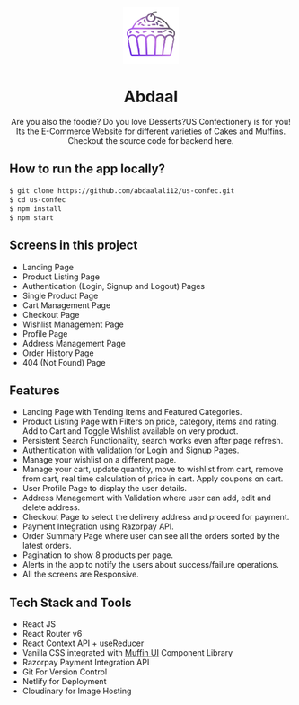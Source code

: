 
<div align="center">
  <img src="/public/logo.webp" height="100" width="100" alt="logo"/>
  <h1>Abdaal</h1>
    <p>Are you also the foodie? Do you love Desserts?US Confectionery</a> is for you! Its the E-Commerce Website for different varieties of Cakes and Muffins. Checkout the source code for backend here</a>.</p>
 </div>

## How to run the app locally?
```
$ git clone https://github.com/abdaalali12/us-confec.git
$ cd us-confec
$ npm install
$ npm start
```

## Screens in this project
- Landing Page
- Product Listing Page
- Authentication (Login, Signup and Logout) Pages
- Single Product Page
- Cart Management Page
- Checkout Page
- Wishlist Management Page
- Profile Page
- Address Management Page
- Order History Page
- 404 (Not Found) Page

## Features
- Landing Page with Tending Items and Featured Categories.
- Product Listing Page with Filters on price, category, items and rating. Add to Cart and Toggle Wishlist available on very product.
- Persistent Search Functionality, search works even after page refresh.
- Authentication with validation for Login and Signup Pages.
- Manage your wishlist on a different page.
- Manage your cart, update quantity, move to wishlist from cart, remove from cart, real time calculation of price in cart. Apply coupons on cart.
- User Profile Page to display the user details.
- Address Management with Validation where user can add, edit and delete address.
- Checkout Page to select the delivery address and proceed for payment.
- Payment Integration using Razorpay API.
- Order Summary Page where user can see all the orders sorted by the latest orders.
- Pagination to show 8 products per page.
- Alerts in the app to notify the users about success/failure operations.
- All the screens are Responsive.

## Tech Stack and Tools
- React JS
- React Router v6
- React Context API + useReducer
- Vanilla CSS integrated with [Muffin UI](https://muffinui.netlify.app/) Component Library
- Razorpay Payment Integration API
- Git For Version Control
- Netlify for Deployment
- Cloudinary for Image Hosting






